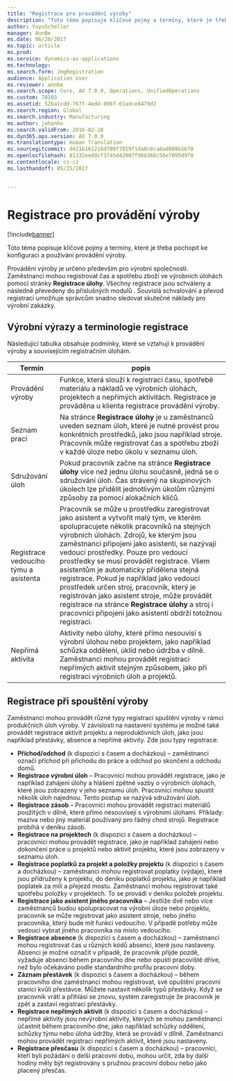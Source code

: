 ```yaml
---
title: "Registrace pro provádění výroby"
description: "Toto téma popisuje klíčové pojmy a termíny, které je třeba pochopit ke konfiguraci a používání provádění výroby."
author: YuyuScheller
manager: AnnBe
ms.date: 06/20/2017
ms.topic: article
ms.prod: 
ms.service: dynamics-ax-applications
ms.technology: 
ms.search.form: JmgRegistration
audience: Application User
ms.reviewer: annbe
ms.search.scope: Core, AX 7.0.0, Operations, UnifiedOperations
ms.custom: 70103
ms.assetid: 52ba1cdd-767f-4edd-896f-61adce8479d3
ms.search.region: Global
ms.search.industry: Manufacturing
ms.author: johanho
ms.search.validFrom: 2016-02-28
ms.dyn365.ops.version: AX 7.0.0
ms.translationtype: Human Translation
ms.sourcegitcommit: d421b161216d700f7819f1da8c0ca8ad089b5670
ms.openlocfilehash: 81332eed9cf3745442007f98d36bc56e7095d9f8
ms.contentlocale: cs-cz
ms.lasthandoff: 05/25/2017


---
```


# <a name="registration-for-manufacturing-execution"></a>Registrace pro provádění výroby

[!include[banner](../includes/banner.md)]


Toto téma popisuje klíčové pojmy a termíny, které je třeba pochopit ke konfiguraci a používání provádění výroby. 

Provádění výroby je určeno především pro výrobní společnosti. Zaměstnanci mohou registrovat čas a spotřebu zboží ve výrobních úlohách pomocí stránky **Registrace úlohy**. Všechny registrace jsou schváleny a následně převedeny do příslušných modulů . Souvislá schvalování a převod registrací umožňuje správcům snadno sledovat skutečné náklady pro výrobní zakázky.

## <a name="manufacturing-execution-and-registration-terminology"></a>Výrobní výrazy a terminologie registrace
Následující tabulka obsahuje podmínky, které se vztahují k provádění výroby a souvisejícím registračním úlohám.

| Termín                          | popis                                                                                                                                                                                                                                                                                                                                                                                                                                                                                                                                                                                           |
|-------------------------------|-------------------------------------------------------------------------------------------------------------------------------------------------------------------------------------------------------------------------------------------------------------------------------------------------------------------------------------------------------------------------------------------------------------------------------------------------------------------------------------------------------------------------------------------------------------------------------------------------------|
| Provádění výroby       | Funkce, která slouží k registraci času, spotřebě materiálu a nákladů ve výrobních úlohách, projektech a nepřímých aktivitách. Registrace je prováděna u klienta registrace provádění výroby.                                                                                                                                                                                                                                                                                                                                                                                                   |
| Seznam prací                      | Na stránce **Registrace úlohy** je u zaměstnanců uveden seznam úloh, které je nutné provést prou konkrétních prostředků, jako jsou například stroje. Pracovník může registrovat čas a spotřebu zboží v každé úloze nebo úkolu v seznamu úloh.                                                                                                                                                                                                                                                                                                                                                                           |
| Sdružování úloh                  | Pokud pracovník začne na stránce **Registrace úlohy** více než jednu úlohu současně, jedná se o sdružování úloh. Čas strávený na skupinových úkolech lze přidělit jednotlivým úkolům různými způsoby za pomoci alokačních klíčů.                                                                                                                                                                                                                                                                                                                                                         |
| Registrace vedoucího týmu a asistenta | Pracovník se může u prostředku zaregistrovat jako asistent a vytvořit malý tým, ve kterém spolupracujete několik pracovníků na stejných výrobních úlohách. Zdrojů, ke kterým jsou zaměstnanci připojeni jako asistenti, se nazývají vedoucí prostředky. Pouze pro vedoucí prostředky se musí provádět registrace. Všem asistentům je automaticky přidělena stejná registrace. Pokud je například jako vedoucí prostředek určen stroj, pracovník, který je registrován jako asistent stroje, může provádět registrace na stránce **Registrace úlohy** a stroj i pracovníci připojeni jako asistenti obdrží totožnou registraci. |
| Nepřímá aktivita             | Aktivity nebo úlohy, které přímo nesouvisí s výrobní úlohou nebo projektem, jako například schůzka oddělení, úklid nebo údržba v dílně. Zaměstnanci mohou provádět registraci nepřímých aktivit stejným způsobem, jako při registraci výrobních úloh a projektů.                                                                                                                                                                                                                                                                                                |

## <a name="registrations-in-manufacturing-execution"></a>Registrace při spouštění výroby
Zaměstnanci mohou provádět různé typy registrací spuštění výroby v rámci produkčních úloh výroby. V závislosti na nastavení systému je možné také provádět registrace aktivit projektu a neproduktivních úloh, jako jsou například přestávky, absence a nepřímé aktivity. Zde jsou typy registrace:

-   **Příchod/odchod** (k dispozici s časem a docházkou) – zaměstnanci označí příchod při příchodu do práce a odchod po skončení a odchodu domů.
-   **Registrace výrobní úloh** – Pracovníci mohou provádět registrace, jako je například zahájení úlohy a hlášení zpětné vazby o výrobních úlohách, které jsou zobrazeny v jeho seznamu úloh. Pracovníci mohou spustit několik úloh najednou. Tento postup se nazývá sdružování úloh.
-   **Registrace zásob** – Pracovníci mohou provádět registraci materiálů použitých v dílně, které přímo nesouvisejí s výrobními úlohami. Příklady: maziva nebo jiný materiál používaný pro řádný chod strojů. Registrace probíhá v deníku zásob.
-   **Registrace na projektech** (k dispozici s časem a docházkou) – pracovníci mohou provádět registrace, jako je například zahájení nebo dokončení práce u projektů nebo aktivit projektu, které jsou zobrazeny v seznamu úloh.
-   **Registrace poplatků za projekt a položky projektu** (k dispozici s časem a docházkou) – zaměstnanci mohou registrovat poplatky (výdaje), které jsou přidruženy k projektu, do deníku poplatků projektu, jako je například poplatek za míli a přejezd mostu. Zaměstnanci mohou registrovat také spotřebu položky v projektech. To se provádí v deníku položek projektu.
-   **Registrace jako asistent jiného pracovníka** – Jestliže dvě nebo více zaměstnanců budou spolupracovat na výrobní úloze nebo projektu, pracovník se může registrovat jako asistent stroje, nebo jiného pracovníka, který bude mít funkci vedoucího. V případě potřeby může vedoucí vybrat jiného pracovníka na místo vedoucího.
-   **Registrace absence** (k dispozici s časem a docházkou) – zaměstnanci mohou registrovat čas u různých kódů absencí, které jsou nastaveny. Absenci je možné označit v případě, že pracovník přijde pozdě, vyžaduje absenci během pracovního dne nebo opustí pracoviště dříve, než bylo očekáváno podle standardního profilu pracovní doby.
-   **Záznam přestávek** (k dispozici s časem a docházkou) – během pracovního dne zaměstnanci mohou registrovat, své opuštění pracovní stanici kvůli přestávce. Můžete nastavit několik typů přestávky. Když se pracovník vrátí a přihlásí se znovu, systém zaregistruje že pracovník je zpět a zastaví registraci přestávky.
-   **Registrace nepřímých aktivit** (k dispozici s časem a docházkou) – nepřímé aktivity jsou nevýrobní aktivity, kterých se mohou zaměstnanci účastnit během pracovního dne, jako například schůzky oddělení, schůzky týmu nebo úloha údržby, která se provádí v dílně. Zaměstnanci mohou provádět registraci nepřímých aktivit, které jsou nastaveny.
-   **Registrace přesčasu** (k dispozici s časem a docházkou) – pracovníci, kteří byli požádáni o delší pracovní dobu, mohou určit, zda by další hodiny měly být registrovány s pružnou pracovní dobou nebo jako placený přesčas.





